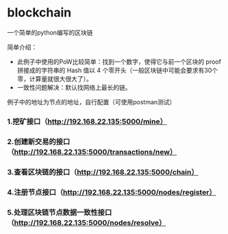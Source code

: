 # blockchain
一个简单的python编写的区块链

简单介绍：
- 此例子中使用的PoW比较简单：找到一个数字，使得它与前一个区块的 proof 拼接成的字符串的 Hash 值以 4 个零开头（一般区块链中可能会要求有30个零，计算量就很大很大了）。
- 一致性问题解决：默认找网络上最长的链。


例子中的地址为节点的地址，自行配置（可使用postman测试）
### 1.挖矿接口（http://192.168.22.135:5000/mine）
### 2.创建新交易的接口（http://192.168.22.135:5000/transactions/new）
### 3.查看区块链的接口（http://192.168.22.135:5000/chain）
### 4.注册节点接口（http://192.168.22.135:5000/nodes/register）
### 5.处理区块链节点数据一致性接口（http://192.168.22.135:5000/nodes/resolve）
